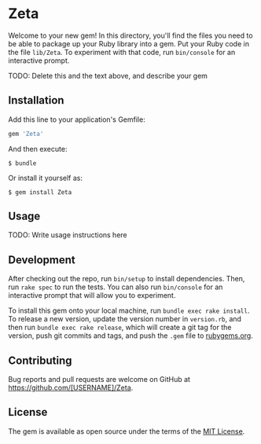 # Zeta

Welcome to your new gem! In this directory, you'll find the files you need to be able to package up your Ruby library into a gem. Put your Ruby code in the file `lib/Zeta`. To experiment with that code, run `bin/console` for an interactive prompt.

TODO: Delete this and the text above, and describe your gem

## Installation

Add this line to your application's Gemfile:

```ruby
gem 'Zeta'
```

And then execute:

    $ bundle

Or install it yourself as:

    $ gem install Zeta

## Usage

TODO: Write usage instructions here

## Development

After checking out the repo, run `bin/setup` to install dependencies. Then, run `rake spec` to run the tests. You can also run `bin/console` for an interactive prompt that will allow you to experiment.

To install this gem onto your local machine, run `bundle exec rake install`. To release a new version, update the version number in `version.rb`, and then run `bundle exec rake release`, which will create a git tag for the version, push git commits and tags, and push the `.gem` file to [rubygems.org](https://rubygems.org).

## Contributing

Bug reports and pull requests are welcome on GitHub at https://github.com/[USERNAME]/Zeta.


## License

The gem is available as open source under the terms of the [MIT License](http://opensource.org/licenses/MIT).

